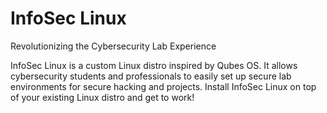 # InfoSec Linux

Revolutionizing the Cybersecurity Lab Experience

InfoSec Linux is a custom Linux distro inspired by Qubes OS. It allows cybersecurity students and professionals to easily set up secure lab environments for secure hacking and projects. Install InfoSec Linux on top of your existing Linux distro and get to work!
